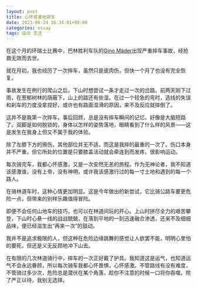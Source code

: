```yaml
---
layout: post
title: 心怀感激地骑车
date: 2023-06-24 16:34:01+08:00
categories: essay
tags: 运动 生活
---
```


在这个月的环瑞士比赛中，巴林胜利车队的[Gino Mäder](https://www.cyclingnews.com/features/obituary-gino-mader-a-rider-apart/)出现严重摔车事故，经抢救无效而去世。

就在月初，我也经历了一次摔车，虽然只是皮肉伤，但快一个月了也没有完全恢复。

事故发生在例行的爬山之后，下山时想尝试一条才走过一次的岔路。前两天刚下过雨，在葱郁树林的荫蔽下，山上的路还有些湿。在过一个较急的弯时，选线的失误和刹车的力度没拿捏好，或许也有路面湿滑的原因，来不及反应就摔倒了。

这并不是我第一次摔车，事后回顾，总是没有摔车瞬间的记忆，好像是大脑短路了。双脚是如何脱锁的，身体以怎样的姿势落地，眼睛看到了什么样的风景——这是发生在我身上但又不属于我的体验。

除了左膝下方的擦伤，其他部位并无不适，而这是我摔的最重的一次了。伤口本身并不严重，但它所处的位置是只要膝盖活动就会牵连到而发疼，很影响运动。

每次骑完车，我都心怀感激，又是一次安然无恙的旅程。作为无神论者，我不知道该感激谁，没有上帝，没有神明，或许我该感激行过的每一寸土地和遇到的每一个路人。

在骑林道车时，这种心情更加明显。这是今年做出的新尝试，它比骑公路车要更危险一点，但带来的别样乐趣值得冒险。

即便不会任何山地车的技巧，也可以在林道间玩的开心。上山时拼尽全力的艰苦攀登，下山时心悬一线的战战兢兢，在落到平地的一刻迅速融合渗透，还来不及细细品味，便已经滋生出“再来一次”的鼓动。

我并不是追求极限的人，但这种在危险边缘跳舞的感觉让人欲罢不能，明明心里怕的要死，但还是义无反顾地冲下山去。

在有限的几次林道骑行中，摔车的一次正好戴了护具。我知道这是运气，也知道运气不会永远眷顾，所以每次骑车我都心怀畏惧，心怀感激。不管路线有没有难度，不管骑过多少次，危险总是潜伏在某个角落，趁你不注意的时候一口将你吞噬。除了严正以待，我别无选择。
